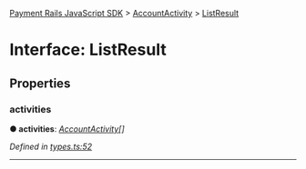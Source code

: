 [Payment Rails JavaScript SDK](../README.md) > [AccountActivity](../modules/accountactivity.md) > [ListResult](../interfaces/accountactivity.listresult.md)



# Interface: ListResult


## Properties
<a id="activities"></a>

###  activities

**●  activities**:  *[AccountActivity](accountactivity.accountactivity-1.md)[]* 

*Defined in [types.ts:52](https://github.com/PaymentRails/javascript-sdk/blob/d7f3cdf/lib/types.ts#L52)*





___


